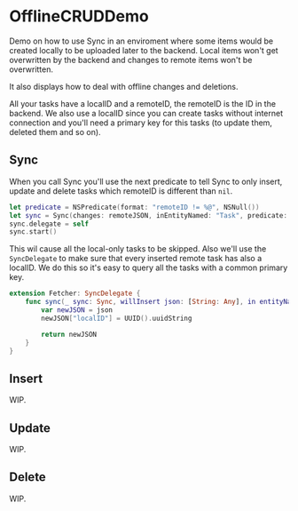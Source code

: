 # OfflineCRUDDemo

Demo on how to use Sync in an enviroment where some items would be created locally to be uploaded later to the backend. Local items won't get overwritten by the backend and changes to remote items won't be overwritten.

It also displays how to deal with offline changes and deletions.

All your tasks have a localID and a remoteID, the remoteID is the ID in the backend. We also use a localID since you can create tasks without internet connection and you'll need a primary key for this tasks (to update them, deleted them and so on).

## Sync

When you call Sync you'll use the next predicate to tell Sync to only insert, update and delete tasks which remoteID is different than `nil`.

```swift
let predicate = NSPredicate(format: "remoteID != %@", NSNull())
let sync = Sync(changes: remoteJSON, inEntityNamed: "Task", predicate: predicate, dataStack: self.dataStack)
sync.delegate = self
sync.start()
```

This wil cause all the local-only tasks to be skipped. Also we'll use the `SyncDelegate` to make sure that every inserted remote task has also a localID. We do this so it's easy to query all the tasks with a common primary key.

```swift
extension Fetcher: SyncDelegate {
    func sync(_ sync: Sync, willInsert json: [String: Any], in entityNamed: String, parent: NSManagedObject?) -> [String: Any] {
        var newJSON = json
        newJSON["localID"] = UUID().uuidString

        return newJSON
    }
}
```

## Insert
WIP.

## Update
WIP.

## Delete
WIP.
